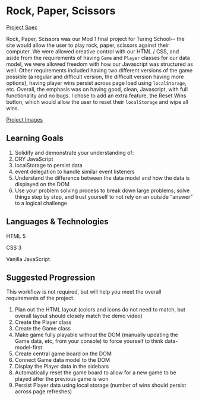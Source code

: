# Rock, Paper, Scissors

[Project Spec](https://frontend.turing.edu/projects/module-1/rock-paper-scissors-solo.html)

Rock, Paper, Scissors was our Mod 1 final project for Turing School-- the site would allow the user to play rock, paper, scissors against their computer. We were allowed creative control with our HTML / CSS, and aside from the requirements of having `Game` and `Player` classes for our data model, we were allowed freedom with how our Javascript was structured as well. Other requirements included having two different versions of the game possible (a regular and difficult version, the difficult version having more options), having player wins persist across page load using `localStorage`, etc. Overall, the emphasis was on having good, clean, Javascript, with full functionality and no bugs. I chose to add an extra feature, the Reset Wins button, which would allow the user to reset their `localStorage` and wipe all wins.

[Project Images](https://gist.github.com/novaraptur/d931349d334bb64adf08a36883723096)

## Learning Goals

1. Solidify and demonstrate your understanding of:
  1. DRY JavaScript
  2. localStorage to persist data
  3. event delegation to handle similar event listeners
2. Understand the difference between the data model and how the data is displayed on the DOM
3. Use your problem solving process to break down large problems, solve things step by step, and trust yourself to not rely on an outside “answer” to a logical challenge

## Languages & Technologies

HTML 5

CSS 3

Vanilla JavaScript

## Suggested Progression

This workflow is not required, but will help you meet the overall requirements of the project.

1. Plan out the HTML layout (colors and icons do not need to match, but overall layout should closely match the demo video)
2. Create the Player class
3. Create the Game class
4. Make game fully playable without the DOM (manually updating the Game data, etc, from your console) to force yourself to think data-model-first
5. Create central game board on the DOM
6. Connect Game data model to the DOM
7. Display the Player data in the sidebars
8. Automatically reset the game board to allow for a new game to be played after the previous game is won
9. Persist Player data using local storage (number of wins should persist across page refreshes)
